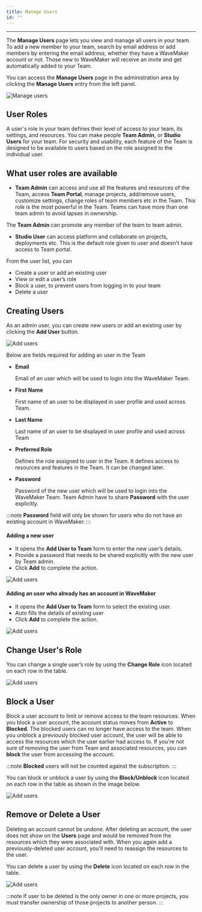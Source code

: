 ```yaml
---
title: Manage Users
id: ""
---
```

---

The **Manage Users** page lets you view and manage all users in your team. To add a new member to your team, search by email address or add members by entering the email address, whether they have a WaveMaker account or not. Those new to WaveMaker will receive an invite and get automatically added to your Team.

You can access the **Manage Users** page in the administration area by clicking the **Manage Users** entry from the left panel.

![Manage users](/learn/assets/TeamManageUsers.png)

## User Roles

A user's role in your team defines their level of access to your team, its settings, and resources. You can make people **Team Admin**, or **Studio Users** for your team. For security and usability, each feature of the Team is designed to be available to users based on the role assigned to the individual user.


## What user roles are available

* **Team Admin** can access and use all the features and resources of the Team, access **Team Portal**, manage projects, add/remove users, customize settings, change roles of team members etc in the Team. This role is the most powerful in the Team. Teams can have more than one team admin to avoid lapses in ownership.

The **Team Admin** can promote any member of the team to team admin.

* **Studio User** can access platform and collaborate on projects, deployments etc. This is the default role given to user and doesn't have access to Team portal.


From the user list, you can

- Create a user or add an existing user
- View or edit a user’s role  
- Block a user, to prevent users from logging in to your team
- Delete a user  

## Creating Users

As an admin user, you can create new users or add an existing user by clicking the **Add User** button.

![Add users](/learn/assets/TeamAddUserButton.png)

Below are fields required for adding an user in the Team

- **Email**
    
    Email of an user which will be used to login into the WaveMaker Team.

- **First Name**

   First name of an user to be displayed in user profile and used across Team.

- **Last Name**

   Last name of an user to be displayed in user profile and used across Team

- **Preferred Role**

   Defines the role assigned to user in the Team. It defines access to resources and features in the Team. It can be changed later. 

- **Password**

  Password of the new user which will be used to login into the WaveMaker Team. Team Admin have to share **Password** with the user explicitly. 

:::note
**Password** field will only be shown for users who do not have an existing account in WaveMaker.
:::

#### Adding a new user 
- It opens the **Add User to Team** form to enter the new user’s details.
- Provide a password that needs to be shared explicitly with the new user by Team admin.
- Click **Add** to complete the action.

![Add users](/learn/assets/TeamAddUserForm.png)

#### Adding an user who already has an account in WaveMaker 
- It opens the **Add User to Team** form to select the existing user.
- Auto fills the details of existing user
- Click **Add** to complete the action.

![Add users](/learn/assets/TeamAddUserForm2.png)

## Change User's Role

You can change a single user’s role by using the **Change Role** icon located on each row in the table.

![Add users](/learn/assets/TeamUserChangeRole.png)

## Block a User

Block a user account to limit or remove access to the team resources. When you block a user account, the account status moves from **Active** to **Blocked**. The blocked users can no longer have access to the team. When you unblock a previously blocked user account, the user will be able to access the resources which the user earlier had access to. If you're not sure of removing the user from Team and associated resources, you can **block** the user from accessing the account.

:::note
**Blocked** users will not be counted against the subscription.
:::

You can block or unblock a user by using the **Block/Unblock** icon located on each row in the table as shown in the image below.

![Add users](/learn/assets/TeamUserBlock.png)

## Remove or Delete a User

Deleting an account cannot be undone. After deleting an account, the user does not show on the **Users** page and would be removed from the resources which they were associated with. When you again add a previously-deleted user account, you'll need to reassign the resources to the user.

You can delete a user by using the **Delete** icon located on each row in the table.

![Add users](/learn/assets/TeamUserDelete.png)

:::note
If user to be deleted is the only owner in one or more projects, you must transfer ownership of those projects to another person.
:::


